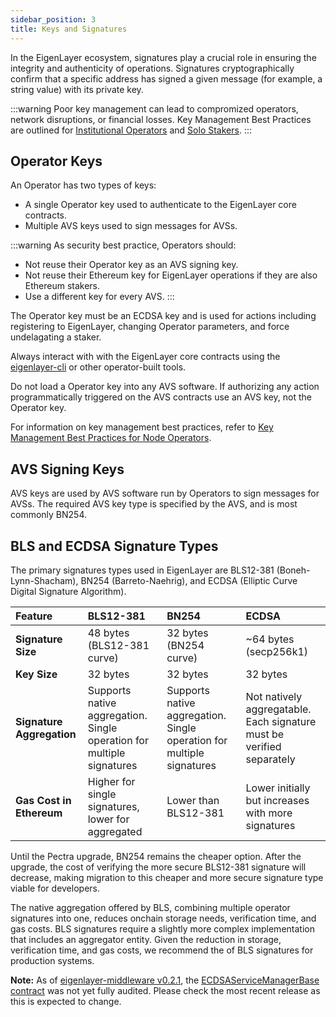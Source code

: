 ```yaml
---
sidebar_position: 3
title: Keys and Signatures
--- 
```


In the EigenLayer ecosystem, signatures play a crucial role in ensuring the integrity and authenticity of operations. 
Signatures cryptographically confirm that a specific address has signed a given message (for example, a string value)
with its private key. 

:::warning
Poor key management can lead to compromized operators, network disruptions, or financial losses. Key Management Best 
Practices are outlined for [Institutional Operators](../../operators/howto/managekeys/institutional-operators.md) and
[Solo Stakers](../../operators/howto/managekeys/solo-operators.md).
:::

## Operator Keys

An Operator has two types of keys:
* A single Operator key used to authenticate to the EigenLayer core contracts.
* Multiple AVS keys used to sign messages for AVSs.

:::warning
As security best practice, Operators should:
* Not reuse their Operator key as an AVS signing key.
* Not reuse their Ethereum key for EigenLayer operations if they are also Ethereum stakers.
* Use a different key for every AVS.
:::

The Operator key must be an ECDSA key and is used for actions including registering to EigenLayer, changing Operator parameters,
and force undelagating a staker. 

Always interact with with the EigenLayer core contracts using the [eigenlayer-cli](https://github.com/Layr-Labs/eigenlayer-cli) or other operator-built tools. 

Do not load a Operator key into any AVS software. If authorizing any action programmatically triggered on the AVS contracts 
use an AVS key, not the Operator key.

For information on key management best practices, refer to [Key Management Best Practices for Node Operators](../../operators/howto/managekeys/institutional-operators.md).

## AVS Signing Keys

AVS keys are used by AVS software run by Operators to sign messages for AVSs. The required AVS key type is specified by the AVS, and is most
commonly BN254. 

## BLS and ECDSA Signature Types

The primary signatures types used in EigenLayer are BLS12-381 (Boneh-Lynn-Shacham), BN254 (Barreto-Naehrig), and ECDSA (Elliptic Curve Digital Signature Algorithm).

| Feature                   | BLS12-381                                                              | BN254                                                                 | ECDSA                                                                 |
|:--------------------------|:-----------------------------------------------------------------------|:----------------------------------------------------------------------|:----------------------------------------------------------------------|
| **Signature Size**        | 48 bytes (BLS12-381 curve)                                             | 32 bytes (BN254 curve)                                                | ~64 bytes (secp256k1)                                                 |
| **Key Size**              | 32 bytes                                                               | 32 bytes                                                              | 32 bytes                                                              |
| **Signature Aggregation** | Supports native aggregation.  Single operation for multiple signatures | Supports native aggregation. Single operation for multiple signatures | Not natively aggregatable. Each signature must be verified separately |
| **Gas Cost in Ethereum**  | Higher for single signatures, lower for aggregated                     | Lower than BLS12-381                                                  | Lower initially but increases with more signatures                    |

Until the Pectra upgrade, BN254 remains the cheaper option. After the upgrade, the cost of verifying the more secure BLS12-381
signature will decrease, making migration to this cheaper and more secure signature type viable for developers.

The native aggregation offered by BLS, combining multiple operator signatures into one, reduces onchain storage needs, 
verification time, and gas costs. BLS signatures require a slightly more complex implementation that includes an aggregator entity.
Given the reduction in storage, verification time, and gas costs, we recommend the of BLS signatures for production systems.

**Note:** As of [eigenlayer-middleware v0.2.1](https://github.com/Layr-Labs/eigenlayer-middleware/releases/tag/v0.2.1-mainnet-rewards), the [ECDSAServiceManagerBase contract](https://github.com/Layr-Labs/eigenlayer-middleware/blob/v0.2.1-mainnet-rewards/src/unaudited/ECDSAServiceManagerBase.sol) was not yet fully audited. Please check the most recent release as this is expected to change.